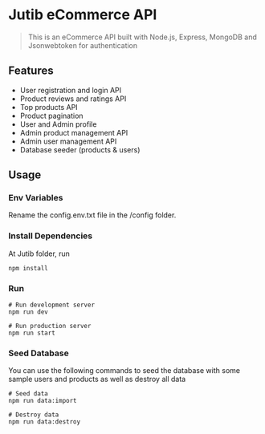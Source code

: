 # Jutib eCommerce API

> This is an eCommerce API built with Node.js, Express, MongoDB and Jsonwebtoken for authentication

## Features

- User registration and login API
- Product reviews and ratings API
- Top products API
- Product pagination
- User and Admin profile
- Admin product management API
- Admin user management API
- Database seeder (products & users)

## Usage

### Env Variables

Rename the config.env.txt file in the /config folder.

### Install Dependencies

At Jutib folder, run
```
npm install
```

### Run

```
# Run development server
npm run dev

# Run production server
npm run start
```

### Seed Database

You can use the following commands to seed the database with some sample users and products as well as destroy all data

```
# Seed data
npm run data:import

# Destroy data
npm run data:destroy
```

<!-- ```
Sample User Logins

admin@example.com (Admin)
123456

john@example.com (Customer)
123456

jane@example.com (Customer)
123456
``` -->


